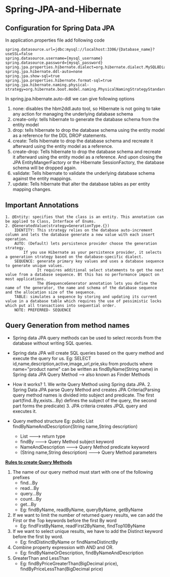 # Spring-JPA-and-Hibernate

## Configuration for Spring Data JPA
In application.properties file add following code

```
spring.datasource.url=jdbc:mysql://localhost:3306/{Database_name}?useSSL=false
spring.datasource.username={mysql_username}
spring.datasource.password={mysql_password}
spring.jpa.properties.hibernate.dialect=org.hibernate.dialect.MySQL8Dialect
spring.jpa.hibernate.ddl-auto=none
spring.jpa.show-sql=true
spring.jpa.properties.hibernate.format-sql=true
spring.jpa.hibernate.naming.physical-strategy=org.hibernate.boot.model.naming.PhysicalNamingStrategyStandardImpl
```
In spring.jpa.hibernate.auto-ddl we can give following options
  1. none: disables the hbm2ddl.auto tool, so Hibernate is not going to take any action for managing the underlying database schema
  2. create-only: tells hibernate to generate the database schema from the entity model
  3. drop: tells hibernate to drop the database schema using the entity model as a reference for the DDL DROP statements.
  4. create: Tells hibernate to drop the database schema and recreate it afterward using the entity model as a reference.
  5. create-drop: Tells hibernate to drop the database schema and recreate it afterward using the entity model as a reference. And upon closing the JPA EntityMangerFactory or the Hibernate SessionFactory, the database schema will be dropped again.
  6. validate: Tells hibernate to validate the underlying database schema against the entity mappings.
  7. update:  Tells hibernate that alter the database tables as per entity mapping changes.

## Important Annotations
    1. @Entity: specifies that the class is an entity. This annotation can be applied to Class, Interface of Enums.
    2. @GeneratedValue(strategy=GenerationType.{})
        IDENTITY: This strategy relies on the database auto-increment column and lets the database generate a new value with each insert operation.
        AUTO: (Default) lets persistence provider choose the generation strategy.
            If you use Hibernate as your persistence provider, it selects a generation strategy based on the database-specific dialect.
        SEQUENCE: generate primary key values and uses a database sequence to generate unique values.
                  It requires additional select statements to get the next value from a database sequence. Bt this has no performance impact on most applications.
                  The @SequenceGenerator annotation lets you define the name of the generator, the name and schema of the database sequence and the allocation size of the sequence.
        TABLE: simulates a sequence by storing and updating its current value in a database table which requires the use of pessimistic locks which put all transactions into sequential order.
        NOTE: PREFERRED- SEQUENCE
## Query Generation from method names
- Spring data JPA query methods can be used to select records from the database without writing SQL queries.
- Spring data JPA will create SQL queries based on the query method and execute the query for us.
Eg: SELECT id,name,description,active,image_url,prie,sku from products where name="product name"
    can be written as findByName(String name) in Spring data JPA Query Method --> also known as Finder Methods
- How it works?
      1. We write Query Method using Spring data JPA.
      2. Spring Data JPA parse Query Method and creates JPA Criteria(Parsing query method names is divided into subject and predicate. The first part(find..By,exists...By) defines the subject of the query, the second part forms the predicate)
      3. JPA criteria creates JPQL query and executes it.

- Query method structure
Eg: public List<Product> findByNameAndDescription(String name,String description)
    - List<Product> ---> return type
    - findBy ---> Query Method subject keyword
    - NameAndDescription ---> Query Method predicate keyword
    - (String name,String description) ---> Query Method parameters

 **[Rules to create Query Methods](https://docs.spring.io/spring-data/jpa/docs/current/reference/html/#repository-query-keywords)**
 1. The name of our query method must start with one of the following prefixes
    - find...By
    - read...By
    - query...By
    - count...By
    - get...By
    - Eg: findByName, readByName, queryByName, getByName
2. If we want to limit the number of returned query results, we can add the First or the Top keywords before the first By word
    - Eg: findFirstByName, readFirst2ByName, findTop10ByName
3. If we want to select unique results, we have to add the Distinct keyword before the first by word.
    - Eg: findDistinctByName or findNameDistinctBy
4. Combine property expression with AND and OR.
    - Eg: findByNameOrDescription, findByNameAndDescription
5. GreaterThan and LessThan
    - Eg: findByPriceGreaterThan(BigDecimal price), findByPriceLessThan(BigDecimal price)



        
